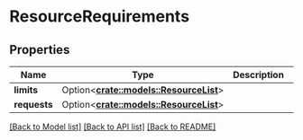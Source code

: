 # ResourceRequirements

## Properties

Name | Type | Description | Notes
------------ | ------------- | ------------- | -------------
**limits** | Option<[**crate::models::ResourceList**](ResourceList.md)> |  | [optional]
**requests** | Option<[**crate::models::ResourceList**](ResourceList.md)> |  | [optional]

[[Back to Model list]](../README.md#documentation-for-models) [[Back to API list]](../README.md#documentation-for-api-endpoints) [[Back to README]](../README.md)


